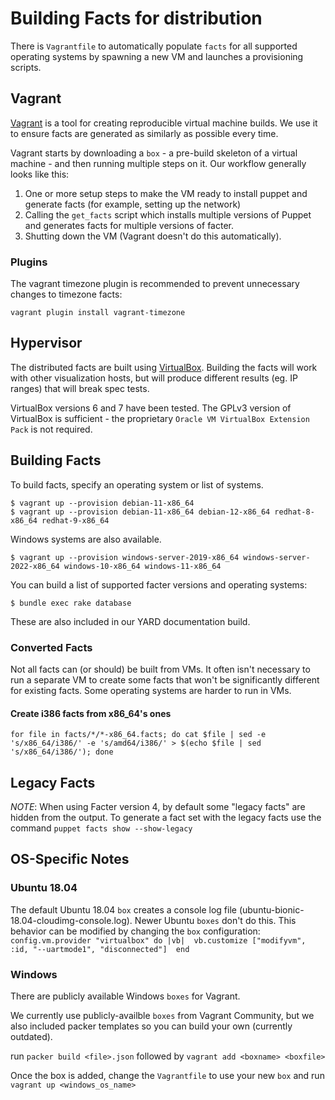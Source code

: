 # Building Facts for distribution

There is `Vagrantfile` to automatically populate `facts` for all supported operating systems by spawning a new VM and launches a provisioning scripts.

## Vagrant

[Vagrant](https://www.vagrantup.com/) is a tool for creating reproducible virtual machine builds.
We use it to ensure facts are generated as similarly as possible every time.

Vagrant starts by downloading a `box` - a pre-build skeleton of a virtual machine - and then running multiple steps on it.
Our workflow generally looks like this:

1. One or more setup steps to make the VM ready to install puppet and generate facts (for example, setting up the network)
1. Calling the `get_facts` script which installs multiple versions of Puppet and generates facts for multiple versions of facter.
1. Shutting down the VM (Vagrant doesn't do this automatically).

### Plugins

The vagrant timezone plugin is recommended to prevent unnecessary changes to timezone facts:

```
vagrant plugin install vagrant-timezone
```

## Hypervisor

The distributed facts are built using [VirtualBox](https://www.virtualbox.org/wiki/Downloads).
Building the facts will work with other visualization hosts, but will produce different results (eg. IP ranges) that will break spec tests.

VirtualBox versions 6 and 7 have been tested.
The GPLv3 version of VirtualBox is sufficient - the proprietary `Oracle VM VirtualBox Extension Pack` is not required.

## Building Facts

To build facts, specify an operating system or list of systems.

```
$ vagrant up --provision debian-11-x86_64
$ vagrant up --provision debian-11-x86_64 debian-12-x86_64 redhat-8-x86_64 redhat-9-x86_64
```

Windows systems are also available.

```
$ vagrant up --provision windows-server-2019-x86_64 windows-server-2022-x86_64 windows-10-x86_64 windows-11-x86_64
```

You can build a list of supported facter versions and operating systems:

```
$ bundle exec rake database
```

These are also included in our YARD documentation build.

### Converted Facts

Not all facts can (or should) be built from VMs.
It often isn't necessary to run a separate VM to create some facts that won't be significantly different for existing facts.
Some operating systems are harder to run in VMs.

#### Create i386 facts from x86_64's ones

```
for file in facts/*/*-x86_64.facts; do cat $file | sed -e 's/x86_64/i386/' -e 's/amd64/i386/' > $(echo $file | sed 's/x86_64/i386/'); done
```

## Legacy Facts

*NOTE*: When using Facter version 4, by default some "legacy facts" are hidden from the output.
To generate a fact set with the legacy facts use the command `puppet facts show --show-legacy`

## OS-Specific Notes

### Ubuntu 18.04

The default Ubuntu 18.04 `box` creates a console log file (ubuntu-bionic-18.04-cloudimg-console.log).
Newer Ubuntu `boxes` don't do this.
This behavior can be modified by changing the `box` configuration: `config.vm.provider "virtualbox" do |vb|  vb.customize ["modifyvm", :id, "--uartmode1", "disconnected"]  end`

### Windows

There are publicly available Windows `boxes` for Vagrant.

We currently use publicly-availble `boxes` from Vagrant Community, but we also included packer templates so you can build your own (currently outdated).

run `packer build <file>.json`
followed by `vagrant add <boxname> <boxfile>`

Once the box is added, change the `Vagrantfile` to use your new `box` and run `vagrant up <windows_os_name>`

